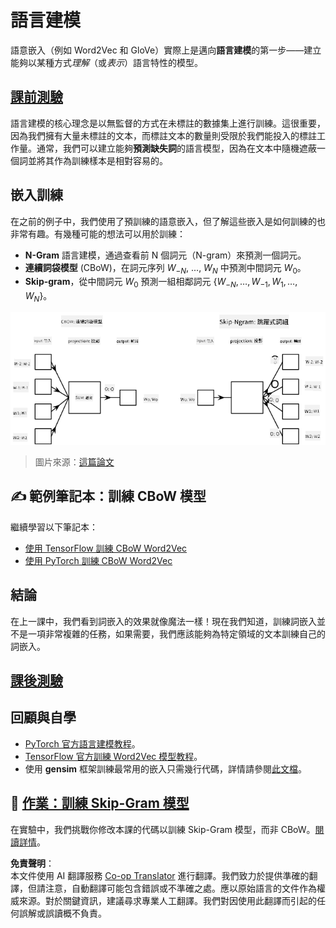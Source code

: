 <!--
CO_OP_TRANSLATOR_METADATA:
{
  "original_hash": "31b46ba1f3aa78578134d4829f88be53",
  "translation_date": "2025-08-24T21:47:15+00:00",
  "source_file": "lessons/5-NLP/15-LanguageModeling/README.md",
  "language_code": "tw"
}
-->
# 語言建模

語意嵌入（例如 Word2Vec 和 GloVe）實際上是邁向**語言建模**的第一步——建立能夠以某種方式*理解*（或*表示*）語言特性的模型。

## [課前測驗](https://red-field-0a6ddfd03.1.azurestaticapps.net/quiz/115)

語言建模的核心理念是以無監督的方式在未標註的數據集上進行訓練。這很重要，因為我們擁有大量未標註的文本，而標註文本的數量則受限於我們能投入的標註工作量。通常，我們可以建立能夠**預測缺失詞**的語言模型，因為在文本中隨機遮蔽一個詞並將其作為訓練樣本是相對容易的。

## 嵌入訓練

在之前的例子中，我們使用了預訓練的語意嵌入，但了解這些嵌入是如何訓練的也非常有趣。有幾種可能的想法可以用於訓練：

* **N-Gram** 語言建模，通過查看前 N 個詞元（N-gram）來預測一個詞元。
* **連續詞袋模型** (CBoW)，在詞元序列 $W_{-N}$, ..., $W_N$ 中預測中間詞元 $W_0$。
* **Skip-gram**，從中間詞元 $W_0$ 預測一組相鄰詞元 {$W_{-N},\dots, W_{-1}, W_1,\dots, W_N$}。

![將詞轉換為向量的算法示例](../../../../../translated_images/example-algorithms-for-converting-words-to-vectors.fbe9207a726922f6f0f5de66427e8a6eda63809356114e28fb1fa5f4a83ebda7.tw.png)

> 圖片來源：[這篇論文](https://arxiv.org/pdf/1301.3781.pdf)

## ✍️ 範例筆記本：訓練 CBoW 模型

繼續學習以下筆記本：

* [使用 TensorFlow 訓練 CBoW Word2Vec](../../../../../lessons/5-NLP/15-LanguageModeling/CBoW-TF.ipynb)
* [使用 PyTorch 訓練 CBoW Word2Vec](../../../../../lessons/5-NLP/15-LanguageModeling/CBoW-PyTorch.ipynb)

## 結論

在上一課中，我們看到詞嵌入的效果就像魔法一樣！現在我們知道，訓練詞嵌入並不是一項非常複雜的任務，如果需要，我們應該能夠為特定領域的文本訓練自己的詞嵌入。

## [課後測驗](https://red-field-0a6ddfd03.1.azurestaticapps.net/quiz/215)

## 回顧與自學

* [PyTorch 官方語言建模教程](https://pytorch.org/tutorials/beginner/nlp/word_embeddings_tutorial.html)。
* [TensorFlow 官方訓練 Word2Vec 模型教程](https://www.TensorFlow.org/tutorials/text/word2vec)。
* 使用 **gensim** 框架訓練最常用的嵌入只需幾行代碼，詳情請參閱[此文檔](https://pytorch.org/tutorials/beginner/nlp/word_embeddings_tutorial.html)。

## 🚀 [作業：訓練 Skip-Gram 模型](lab/README.md)

在實驗中，我們挑戰你修改本課的代碼以訓練 Skip-Gram 模型，而非 CBoW。[閱讀詳情](lab/README.md)。

**免責聲明**：  
本文件使用 AI 翻譯服務 [Co-op Translator](https://github.com/Azure/co-op-translator) 進行翻譯。我們致力於提供準確的翻譯，但請注意，自動翻譯可能包含錯誤或不準確之處。應以原始語言的文件作為權威來源。對於關鍵資訊，建議尋求專業人工翻譯。我們對因使用此翻譯而引起的任何誤解或誤讀概不負責。